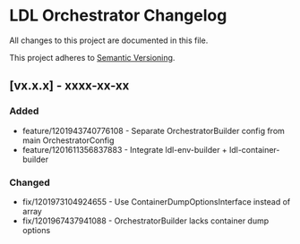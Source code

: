 # LDL Orchestrator Changelog

All changes to this project are documented in this file.

This project adheres to [Semantic Versioning](https://semver.org/spec/v2.0.0.html).

## [vx.x.x] - xxxx-xx-xx

### Added

- feature/1201943740776108 - Separate OrchestratorBuilder config from main OrchestratorConfig
- feature/1201611356837883 - Integrate ldl-env-builder + ldl-container-builder

### Changed

- fix/1201973104924655 - Use ContainerDumpOptionsInterface instead of array
- fix/1201967437941088 - OrchestratorBuilder lacks container dump options

